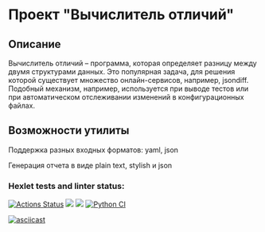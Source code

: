 # Проект "Вычислитель отличий" 


## Описание
Вычислитель отличий – программа, которая определяет разницу между двумя структурами данных. Это популярная задача, для решения которой существует множество онлайн-сервисов, например, jsondiff. Подобный механизм, например, используется при выводе тестов или при автоматическом отслеживании изменений в конфигурационных файлах.

## Возможности утилиты
Поддержка разных входных форматов: yaml, json

Генерация отчета в виде plain text, stylish и json




### Hexlet tests and linter status:
[![Actions Status](https://github.com/NevermoreKatana/python-project-50/workflows/hexlet-check/badge.svg)](https://github.com/NevermoreKatana/python-project-50/actions) <a href="https://codeclimate.com/github/NevermoreKatana/python-project-50/maintainability"><img src="https://api.codeclimate.com/v1/badges/dab58b38c4e5848d84b2/maintainability" /></a> <a href="https://codeclimate.com/github/NevermoreKatana/python-project-50/test_coverage"><img src="https://api.codeclimate.com/v1/badges/dab58b38c4e5848d84b2/test_coverage" /></a> [![Python CI](https://github.com/NevermoreKatana/python-project-50/actions/workflows/python-app.yml/badge.svg?event=workflow_run)](https://github.com/NevermoreKatana/python-project-50/actions/workflows/python-app.yml)

[![asciicast](https://asciinema.org/a/DWVtWVXc96utrDKMabUw4YTK9.svg)](https://asciinema.org/a/DWVtWVXc96utrDKMabUw4YTK9)

